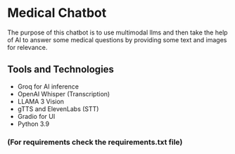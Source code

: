 # Medical Chatbot

The purpose of this chatbot is to use multimodal llms and then take the help of AI to answer some medical questions by providing some text and images for relevance.

## Tools and Technologies

- Groq for AI inference
- OpenAI Whisper (Transcription)
- LLAMA 3 Vision
- gTTS and ElevenLabs (STT)
- Gradio for UI
- Python 3.9

### (For requirements check the requirements.txt file)

